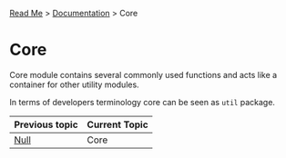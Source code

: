 [Read Me](https://github.com/bohdaq/rust-web-server/blob/main/README.md) > [Documentation](https://github.com/bohdaq/rust-web-server/tree/main/src/README.md)  > Core 

# Core 

Core module contains several commonly used functions and acts like a container for other utility modules.

In terms of developers terminology core can be seen as `util` package.


Previous topic | Current Topic
--- |---------------
[Null](https://github.com/bohdaq/rust-web-server/tree/main/src/null) | Core          
